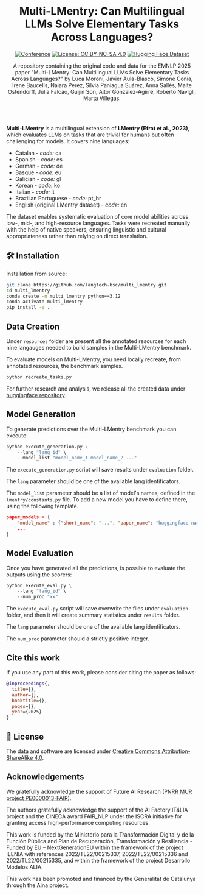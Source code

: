 <div align="center">

# Multi-LMentry: Can Multilingual LLMs Solve Elementary Tasks Across Languages?

[![Conference](https://img.shields.io/badge/EMNLP-2025-4b44ce)](https://2025.emnlp.org/)
[![License: CC BY-NC-SA 4.0](https://img.shields.io/badge/License-CC%20BY--NC--SA%204.0-lightgrey.svg)](https://creativecommons.org/licenses/by-nc-sa/4.0/)
[![Hugging Face Dataset](https://img.shields.io/badge/%F0%9F%A4%97%20Hugging%20Face-Dataset-FCD21D)](https://huggingface.co/datasets/BSC-LT/multi_lmentry)
</div>

<div align="center"> A repository containing the original code and data for the EMNLP 2025 paper "Multi-LMentry: Can Multilingual LLMs Solve Elementary Tasks Across Languages?" by Luca Moroni, Javier Aula-Blasco, Simone Conia, Irene Baucells, Naiara Perez, Silvia Paniagua Suárez, Anna Sallés, Malte Ostendorff, Júlia Falcão, Guijin Son, Aitor Gonzalez-Agirre, Roberto Navigli, Marta Villegas. </div>

<br><br>

**Multi-LMentry** is a multilingual extension of **LMentry (Efrat et al., 2023)**, which evaluates LLMs on tasks that are trivial for humans but often challenging for models. It covers nine languages:

- Catalan - *code:* ca
- Spanish - *code:* es
- German - *code:* de
- Basque - *code:* eu
- Galician - *code:* gl
- Korean - *code:* ko
- Italian - *code:* it
- Brazilian Portuguese - *code:* pt_br
- English (original LMentry dataset) - *code:* en


The dataset enables systematic evaluation of core model abilities across low-, mid-, and high-resource languages. Tasks were recreated manually with the help of native speakers, ensuring linguistic and cultural appropriateness rather than relying on direct translation.



## 🛠️ Installation

Installation from source:

```bash
git clone https://github.com/langtech-bsc/multi_lmentry.git
cd multi_lmentry
conda create -n multi_lmentry python==3.12
conda activate multi_lmentry
pip install -e .
```

## Data Creation

Under `resources` folder are present all the annotated resources for each nine langauges needed to build samples in the Multi-LMentry benchmark.

To evaluate models on Multi-LMentry, you need locally recreate, from annotated resources, the benchmark samples. 

```python
python recreate_tasks.py
```

For further research and analysis, we release all the created data under <a href="https://huggingface.co/datasets/BSC-LT/multi_lmentry">huggingface repository</a>.

## Model Generation 

To generate predictions over the Multi-LMentry benchmark you can execute:

```python
python execute_generation.py \
    --lang "lang_id" \
    --model_list "model_name_1 model_name_2 ..."
```

The `execute_generation.py` script will save results under `evaluation` folder.

The `lang` parameter should be one of the available lang identificators.

The `model_list` parameter should be a list of model's names, defined in the `lmentry/constants.py` file. To add a new model you have to define there, using the following template.

```json
paper_models = {
    "model_name" : {"short_name": "...", "paper_name": "huggingface name", "predictor_name": "huggingface name"},
    ...
}
```

## Model Evaluation

Once you have generated all the predictions, is possible to evaluate the outputs using the scorers:

```python
python execute_eval.py \
    --lang "lang_id" \
    --num_proc "xx"
```

The `execute_eval.py` script will save overwrite the files under `evaluation` folder, and then it will create summary statistics under `results` folder.

The `lang` parameter should be one of the available lang identificators.

The `num_proc` parameter should a strictly positive integer.

## Cite this work

If you use any part of this work, please consider citing the paper as follows:

```bibtex
@inproceedings{,
  title={}, 
  author={},
  booktitle={},
  pages={},
  year={2025}
}
```

## 🪪 License

The data and software are licensed under [Creative Commons Attribution-ShareAlike 4.0](https://creativecommons.org/licenses/by-sa/4.0/).

## Acknowledgements
We gratefully acknowledge the support of Future AI Research ([PNRR MUR project PE0000013-FAIR](https://fondazione-fair.it/en/)).

The authors gratefully acknowledge the support of the AI Factory IT4LIA project and the CINECA award FAIR_NLP under the ISCRA initiative for granting access high-performance computing resources.

This work is funded by the Ministerio para la Transformación Digital y de la Función Pública and Plan de Recuperación, Transformación y Resiliencia - Funded by EU – NextGenerationEU within the framework of the project ILENIA with references 2022/TL22/00215337, 2022/TL22/00215336 and 2022/TL22/00215335, and within the framework of the project Desarrollo Modelos ALIA.

This work has been promoted and financed by the Generalitat de Catalunya through the Aina project.

